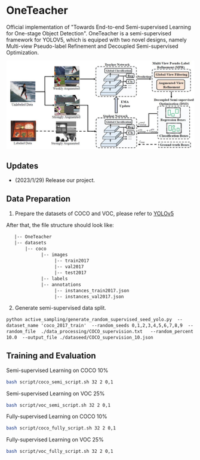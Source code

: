 # OneTeacher

Official implementation of  "Towards End-to-end Semi-supervised Learning for One-stage Object Detection".
OneTeacher is a semi-supervised framework for YOLOV5, which is equiped with two novel designs, namely Multi-view Pseudo-label Refinement and Decoupled Semi-supervised Optimization.

<p align="center">
	<img src="./data/images/OneTeacher.jpg" width="1000">
</p>

## Updates 
- (2023/1/29) Release our  project.

## Data Preparation
1. Prepare the datasets of COCO and VOC, please refer to [YOLOv5](./README_YOLOV5.md)

After that, the file structure should look like:
```
   |-- OneTeacher
   |-- datasets
       |-- coco
             |-- images
                  |-- train2017
                  |-- val2017
                  |-- test2017
             |-- labels
             |-- annotations
                  |-- instances_train2017.json
                  |-- instances_val2017.json
```
2. Generate semi-supervised data split.
```
python active_sampling/generate_random_supervised_seed_yolo.py  --dataset_name 'coco_2017_train'  --random_seeds 0,1,2,3,4,5,6,7,8,9  --random_file  ./data_processing/COCO_supervision.txt   --random_percent 10.0  --output_file ./dataseed/COCO_supervision_10.json
```
## Training and Evaluation
Semi-supervised Learning on COCO 10%
```sh 
bash script/coco_semi_script.sh 32 2 0,1
``` 
Semi-supervised Learning on VOC 25%
```sh 
bash script/voc_semi_script.sh 32 2 0,1
``` 
Fully-supervised Learning on COCO 10%
```sh 
bash script/coco_fully_script.sh 32 2 0,1
``` 
Fully-supervised Learning on VOC 25%
```sh 
bash script/voc_fully_script.sh 32 2 0,1
``` 